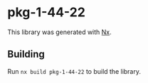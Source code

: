 # pkg-1-44-22

This library was generated with [Nx](https://nx.dev).

## Building

Run `nx build pkg-1-44-22` to build the library.
